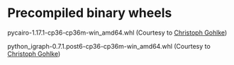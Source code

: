 Precompiled binary wheels
=========================

pycairo-1.17.1-cp36-cp36m-win_amd64.whl (Courtesy to [Christoph Gohlke](https://www.lfd.uci.edu/~gohlke/pythonlibs/))

python_igraph-0.7.1.post6-cp36-cp36m-win_amd64.whl (Courtesy to [Christoph Gohlke](https://www.lfd.uci.edu/~gohlke/pythonlibs/))

